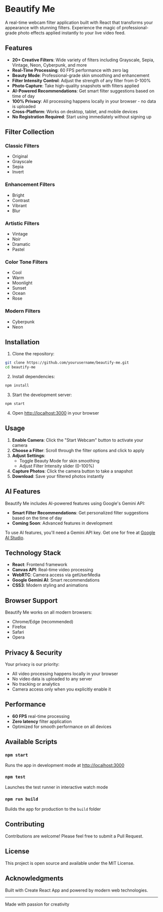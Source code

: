 # Beautify Me

A real-time webcam filter application built with React that transforms your appearance with stunning filters. Experience the magic of professional-grade photo effects applied instantly to your live video feed.

## Features

- **20+ Creative Filters**: Wide variety of filters including Grayscale, Sepia, Vintage, Neon, Cyberpunk, and more
- **Real-Time Processing**: 60 FPS performance with zero lag
- **Beauty Mode**: Professional-grade skin smoothing and enhancement
- **Filter Intensity Control**: Adjust the strength of any filter from 0-100%
- **Photo Capture**: Take high-quality snapshots with filters applied
- **AI-Powered Recommendations**: Get smart filter suggestions based on time of day
- **100% Privacy**: All processing happens locally in your browser - no data is uploaded
- **Cross-Platform**: Works on desktop, tablet, and mobile devices
- **No Registration Required**: Start using immediately without signing up

## Filter Collection

### Classic Filters
- Original
- Grayscale
- Sepia
- Invert

### Enhancement Filters
- Bright
- Contrast
- Vibrant
- Blur

### Artistic Filters
- Vintage
- Noir
- Dramatic
- Pastel

### Color Tone Filters
- Cool
- Warm
- Moonlight
- Sunset
- Ocean
- Rose

### Modern Filters
- Cyberpunk
- Neon

## Installation

1. Clone the repository:
```bash
git clone https://github.com/yourusername/beautify-me.git
cd beautify-me
```

2. Install dependencies:
```bash
npm install
```

3. Start the development server:
```bash
npm start
```

4. Open [http://localhost:3000](http://localhost:3000) in your browser

## Usage

1. **Enable Camera**: Click the "Start Webcam" button to activate your camera
2. **Choose a Filter**: Scroll through the filter options and click to apply
3. **Adjust Settings**:
   - Toggle Beauty Mode for skin smoothing
   - Adjust Filter Intensity slider (0-100%)
4. **Capture Photos**: Click the camera button to take a snapshot
5. **Download**: Save your filtered photos instantly

## AI Features

Beautify Me includes AI-powered features using Google's Gemini API:

- **Smart Filter Recommendations**: Get personalized filter suggestions based on the time of day
- **Coming Soon**: Advanced features in development

To use AI features, you'll need a Gemini API key. Get one for free at [Google AI Studio](https://makersuite.google.com/app/apikey).

## Technology Stack

- **React**: Frontend framework
- **Canvas API**: Real-time video processing
- **WebRTC**: Camera access via getUserMedia
- **Google Gemini AI**: Smart recommendations
- **CSS3**: Modern styling and animations

## Browser Support

Beautify Me works on all modern browsers:
- Chrome/Edge (recommended)
- Firefox
- Safari
- Opera

## Privacy & Security

Your privacy is our priority:
- All video processing happens locally in your browser
- No video data is uploaded to any server
- No tracking or analytics
- Camera access only when you explicitly enable it

## Performance

- **60 FPS** real-time processing
- **Zero latency** filter application
- Optimized for smooth performance on all devices

## Available Scripts

### `npm start`
Runs the app in development mode at [http://localhost:3000](http://localhost:3000)

### `npm test`
Launches the test runner in interactive watch mode

### `npm run build`
Builds the app for production to the `build` folder

## Contributing

Contributions are welcome! Please feel free to submit a Pull Request.

## License

This project is open source and available under the MIT License.

## Acknowledgments

Built with Create React App and powered by modern web technologies.

---

Made with passion for creativity
